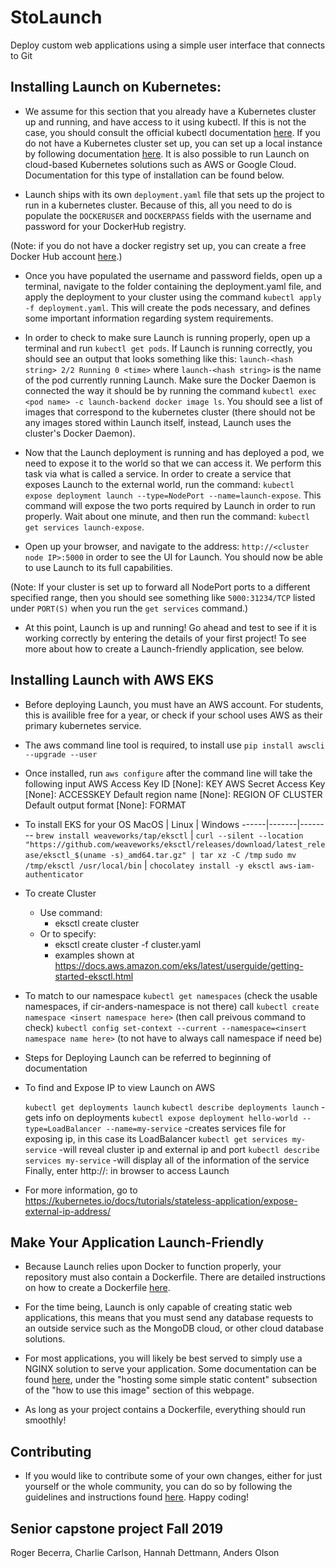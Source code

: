 # StoLaunch

Deploy custom web applications using a simple user interface that connects to Git

## Installing Launch on Kubernetes:

- We assume for this section that you already have a Kubernetes cluster up and running, and have access to it using kubectl. If this is not the case, you should consult the official kubectl documentation [here](https://kubernetes.io/docs/tasks/tools/install-kubectl/). If you do not have a Kubernetes cluster set up, you can set up a local instance by following documentation [here](https://kubernetes.io/docs/tasks/tools/install-minikube/). It is also possible to run Launch on cloud-based Kubernetes solutions such as AWS or Google Cloud. Documentation for this type of installation can be found below.

- Launch ships with its own `deployment.yaml` file that sets up the project to run in a kubernetes cluster. Because of this, all you need to do is populate the `DOCKERUSER` and `DOCKERPASS` fields with the username and password for your DockerHub registry.

(Note: if you do not have a docker registry set up, you can create a free Docker Hub account [here](https://hub.docker.com/).)

- Once you have populated the username and password fields, open up a terminal, navigate to the folder containing the deployment.yaml file, and apply the deployment to your cluster using the command `kubectl apply -f deployment.yaml`. This will create the pods necessary, and defines some important information regarding system requirements.

- In order to check to make sure Launch is running properly, open up a terminal and run `kubectl get pods`. If Launch is running correctly, you should see an output that looks something like this: `launch-<hash string> 2/2 Running 0 <time>` where `launch-<hash string>` is the name of the pod currently running Launch. Make sure the Docker Daemon is connected the way it should be by running the command `kubectl exec <pod name> -c launch-backend docker image ls`. You should see a list of images that correspond to the kubernetes cluster (there should not be any images stored within Launch itself, instead, Launch uses the cluster's Docker Daemon).
  
- Now that the Launch deployment is running and has deployed a pod, we need to expose it to the world so that we can access it. We perform this task via what is called a service. In order to create a service that exposes Launch to the external world, run the command: `kubectl expose deployment launch --type=NodePort --name=launch-expose`. This command will expose the two ports required by Launch in order to run properly. Wait about one minute, and then run the command: `kubectl get services launch-expose`.

- Open up your browser, and navigate to the address: `http://<cluster node IP>:5000` in order to see the UI for Launch. You should now be able to use Launch to its full capabilities.

(Note: If your cluster is set up to forward all NodePort ports to a different specified range, then you should see something like `5000:31234/TCP` listed under `PORT(S)` when you run the `get services` command.)

- At this point, Launch is up and running! Go ahead and test to see if it is working correctly by entering the details of your first project! To see more about how to create a Launch-friendly application, see below.

## Installing Launch with AWS EKS
- Before deploying Launch, you must have an AWS account. For students, this is availible free for a year, or check if your school uses AWS as their primary kubernetes service.

- The aws command line tool is required, to install use 
`pip install awscli --upgrade --user`

- Once installed, run `aws configure` after the command line will take the following input
AWS Access Key ID [None]: KEY
AWS Secret Access Key [None]: ACCESSKEY
Default region name [None]: REGION OF CLUSTER
Default output format [None]: FORMAT

- To install EKS for your OS
MacOS | Linux | Windows
------|-------|--------
`brew install weaveworks/tap/eksctl` | `curl --silent --location "https://github.com/weaveworks/eksctl/releases/download/latest_release/eksctl_$(uname -s)_amd64.tar.gz" | tar xz -C /tmp` `sudo mv /tmp/eksctl /usr/local/bin` | `chocolatey install -y eksctl aws-iam-authenticator`

- To create Cluster
    - Use command:
        - eksctl create cluster
    - Or to specify:
        -	eksctl create cluster -f cluster.yaml
	    -   examples shown at https://docs.aws.amazon.com/eks/latest/userguide/getting-started-eksctl.html

- To match to our namespace
	`kubectl get namespaces`
	(check the usable namespaces, if cir-anders-namespace is not there) call
	`kubectl create namespace <insert namespace here>`
	(then call preivous command to check)
	`kubectl config set-context --current --namespace=<insert namespace name here>`
	(to not have to always call namespace if need be)

- Steps for Deploying Launch can be referred to beginning of documentation

- To find and Expose IP to view Launch on AWS

	`kubectl get deployments launch`
	`kubectl describe deployments launch`
		-gets info on deployments
	`kubectl expose deployment hello-world --type=LoadBalancer --name=my-service`
		-creates services file for exposing ip, in this case its LoadBalancer
	`kubectl get services my-service`
		-will reveal cluster ip and external ip and port
	`kubectl describe services my-service`
		-will display all of the information of the service
	Finally,  enter http://<external-ip>:<port> in browser to access Launch

- For more information, go to https://kubernetes.io/docs/tutorials/stateless-application/expose-external-ip-address/
## Make Your Application Launch-Friendly

- Because Launch relies upon Docker to function properly, your repository must also contain a Dockerfile. There are detailed instructions on how to create a Dockerfile [here](https://docs.docker.com/develop/develop-images/dockerfile_best-practices/).

- For the time being, Launch is only capable of creating static web applications, this means that you must send any database requests to an outside service such as the MongoDB cloud, or other cloud database solutions.

- For most applications, you will likely be best served to simply use a NGINX solution to serve your application. Some documentation can be found [here](https://hub.docker.com/_/nginx), under the "hosting some simple static content" subsection of the "how to use this image" section of this webpage.

- As long as your project contains a Dockerfile, everything should run smoothly!

## Contributing

- If you would like to contribute some of your own changes, either for just yourself or the whole community, you can do so by following the guidelines and instructions found [here](/CONTRIBUTING.md). Happy coding!

## Senior capstone project Fall 2019

Roger Becerra, Charlie Carlson, Hannah Dettmann, Anders Olson

